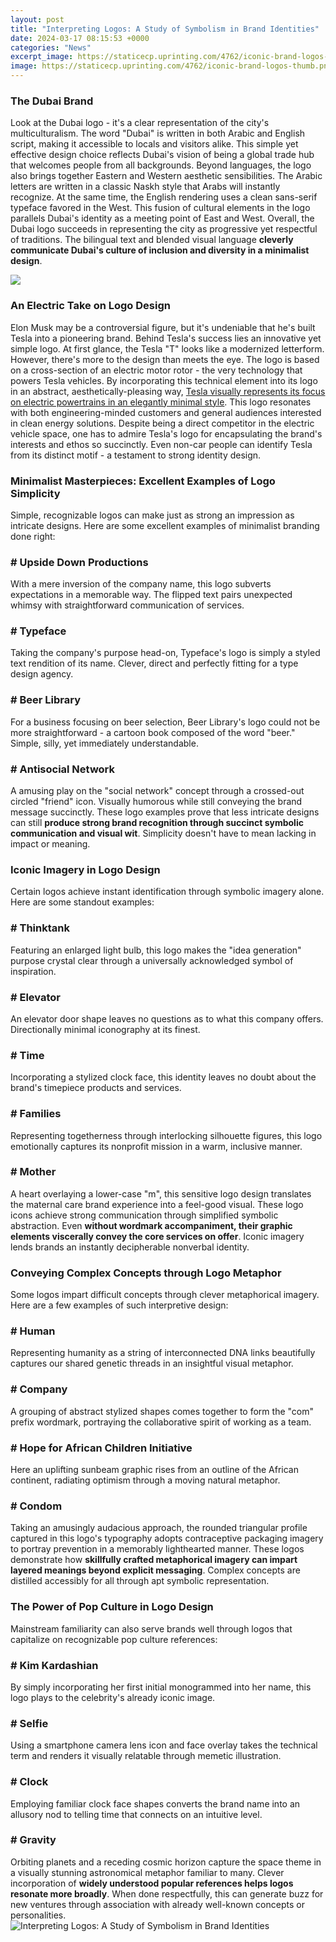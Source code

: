 ```yaml
---
layout: post
title: "Interpreting Logos: A Study of Symbolism in Brand Identities"
date: 2024-03-17 08:15:53 +0000
categories: "News"
excerpt_image: https://staticecp.uprinting.com/4762/iconic-brand-logos-thumb.png
image: https://staticecp.uprinting.com/4762/iconic-brand-logos-thumb.png
---
```


### The Dubai Brand
Look at the Dubai logo - it's a clear representation of the city's multiculturalism. The word "Dubai" is written in both Arabic and English script, making it accessible to locals and visitors alike. This simple yet effective design choice reflects Dubai's vision of being a global trade hub that welcomes people from all backgrounds. 
Beyond languages, the logo also brings together Eastern and Western aesthetic sensibilities. The Arabic letters are written in a classic Naskh style that Arabs will instantly recognize. At the same time, the English rendering uses a clean sans-serif typeface favored in the West. This fusion of cultural elements in the logo parallels Dubai's identity as a meeting point of East and West. 
Overall, the Dubai logo succeeds in representing the city as progressive yet respectful of traditions. The bilingual text and blended visual language **cleverly communicate Dubai's culture of inclusion and diversity in a minimalist design**.

![](https://infographicjournal.com/wp-content/uploads/2020/02/hidden-meanings-50-iconic-brand-logos.png)
### An Electric Take on Logo Design
Elon Musk may be a controversial figure, but it's undeniable that he's built Tesla into a pioneering brand. Behind Tesla's success lies an innovative yet simple logo.
At first glance, the Tesla "T" looks like a modernized letterform. However, there's more to the design than meets the eye. The logo is based on a cross-section of an electric motor rotor - the very technology that powers Tesla vehicles. 
By incorporating this technical element into its logo in an abstract, aesthetically-pleasing way, [Tesla visually represents its focus on electric powertrains in an elegantly minimal style](https://store.fi.io.vn/womens-girl-who-loves-scotties-scottish-terrier-dog-breed-owner-1). This logo resonates with both engineering-minded customers and general audiences interested in clean energy solutions. 
Despite being a direct competitor in the electric vehicle space, one has to admire Tesla's logo for encapsulating the brand's interests and ethos so succinctly. Even non-car people can identify Tesla from its distinct motif - a testament to strong identity design.
### Minimalist Masterpieces: Excellent Examples of Logo Simplicity
Simple, recognizable logos can make just as strong an impression as intricate designs. Here are some excellent examples of minimalist branding done right:
### # Upside Down Productions
With a mere inversion of the company name, this logo subverts expectations in a memorable way. The flipped text pairs unexpected whimsy with straightforward communication of services.
### # Typeface  
Taking the company's purpose head-on, Typeface's logo is simply a styled text rendition of its name. Clever, direct and perfectly fitting for a type design agency.
### # Beer Library
For a business focusing on beer selection, Beer Library's logo could not be more straightforward - a cartoon book composed of the word "beer." Simple, silly, yet immediately understandable.
### # Antisocial Network  
A amusing play on the "social network" concept through a crossed-out circled "friend" icon. Visually humorous while still conveying the brand message succinctly.
These logo examples prove that less intricate designs can still **produce strong brand recognition through succinct symbolic communication and visual wit**. Simplicity doesn't have to mean lacking in impact or meaning.
### Iconic Imagery in Logo Design
Certain logos achieve instant identification through symbolic imagery alone. Here are some standout examples:
### # Thinktank
Featuring an enlarged light bulb, this logo makes the "idea generation" purpose crystal clear through a universally acknowledged symbol of inspiration. 
### # Elevator 
An elevator door shape leaves no questions as to what this company offers. Directionally minimal iconography at its finest.
### # Time  
Incorporating a stylized clock face, this identity leaves no doubt about the brand's timepiece products and services.
### # Families
Representing togetherness through interlocking silhouette figures, this logo emotionally captures its nonprofit mission in a warm, inclusive manner.
### # Mother  
A heart overlaying a lower-case "m", this sensitive logo design translates the maternal care brand experience into a feel-good visual.
These logo icons achieve strong communication through simplified symbolic abstraction. Even **without wordmark accompaniment, their graphic elements viscerally convey the core services on offer**. Iconic imagery lends brands an instantly decipherable nonverbal identity.
### Conveying Complex Concepts through Logo Metaphor
Some logos impart difficult concepts through clever metaphorical imagery. Here are a few examples of such interpretive design:
### # Human 
Representing humanity as a string of interconnected DNA links beautifully captures our shared genetic threads in an insightful visual metaphor.
### # Company
A grouping of abstract stylized shapes comes together to form the "com" prefix wordmark, portraying the collaborative spirit of working as a team.  
### # Hope for African Children Initiative  
Here an uplifting sunbeam graphic rises from an outline of the African continent, radiating optimism through a moving natural metaphor.  
### # Condom
Taking an amusingly audacious approach, the rounded triangular profile captured in this logo's typography adopts contraceptive packaging imagery to portray prevention in a memorably lighthearted manner.
These logos demonstrate how **skillfully crafted metaphorical imagery can impart layered meanings beyond explicit messaging**. Complex concepts are distilled accessibly for all through apt symbolic representation.
### The Power of Pop Culture in Logo Design
Mainstream familiarity can also serve brands well through logos that capitalize on recognizable pop culture references:
### # Kim Kardashian 
By simply incorporating her first initial monogrammed into her name, this logo plays to the celebrity's already iconic image. 
### # Selfie  
Using a smartphone camera lens icon and face overlay takes the technical term and renders it visually relatable through memetic illustration. 
### # Clock  
Employing familiar clock face shapes converts the brand name into an allusory nod to telling time that connects on an intuitive level. 
### # Gravity  
Orbiting planets and a receding cosmic horizon capture the space theme in a visually stunning astronomical metaphor familiar to many.
Clever incorporation of **widely understood popular references helps logos resonate more broadly**. When done respectfully, this can generate buzz for new ventures through association with already well-known concepts or personalities.
![Interpreting Logos: A Study of Symbolism in Brand Identities](https://staticecp.uprinting.com/4762/iconic-brand-logos-thumb.png)